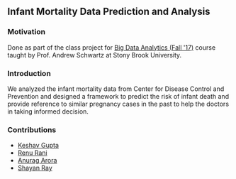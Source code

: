 ## Infant Mortality Data Prediction and Analysis

### Motivation
Done as part of the class project for [Big Data Analytics (Fall '17)](http://www3.cs.stonybrook.edu/~has/CSE545/) course taught by Prof. Andrew Schwartz at Stony Brook University.

### Introduction

We analyzed the infant mortality data from Center for Disease Control and Prevention and designed a framework to predict the risk of infant death and provide reference to similar pregnancy cases in the past to help the doctors in taking informed decision.

### Contributions
* [Keshav Gupta](https://github.com/keshav11)
* [Renu Rani](https://github.com/techiepanda)
* [Anurag Arora ](https://github.com/geekyspartan)
* [Shayan Ray](https://github.com/shayanray)
